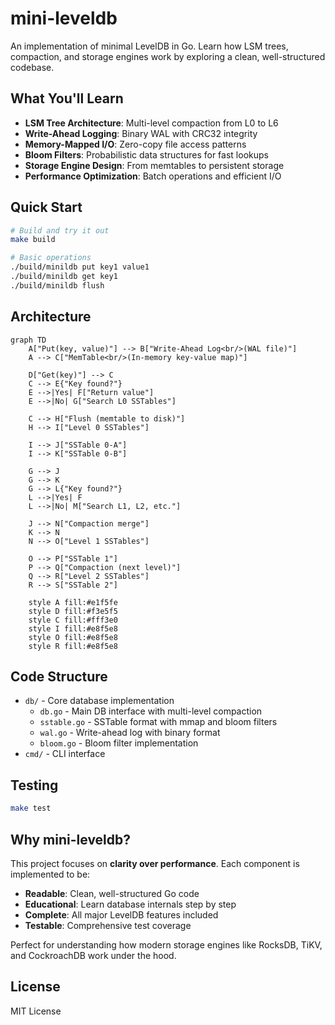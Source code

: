 # mini-leveldb

An implementation of minimal LevelDB in Go. Learn how LSM trees, compaction, and storage engines work by exploring a clean, well-structured codebase.

## What You'll Learn

- **LSM Tree Architecture**: Multi-level compaction from L0 to L6
- **Write-Ahead Logging**: Binary WAL with CRC32 integrity
- **Memory-Mapped I/O**: Zero-copy file access patterns
- **Bloom Filters**: Probabilistic data structures for fast lookups
- **Storage Engine Design**: From memtables to persistent storage
- **Performance Optimization**: Batch operations and efficient I/O

## Quick Start

```bash
# Build and try it out
make build

# Basic operations
./build/minildb put key1 value1
./build/minildb get key1
./build/minildb flush
```

## Architecture

```mermaid
graph TD
    A["Put(key, value)"] --> B["Write-Ahead Log<br/>(WAL file)"]
    A --> C["MemTable<br/>(In-memory key-value map)"]
    
    D["Get(key)"] --> C
    C --> E{"Key found?"}
    E -->|Yes| F["Return value"]
    E -->|No| G["Search L0 SSTables"]
    
    C --> H["Flush (memtable to disk)"]
    H --> I["Level 0 SSTables"]
    
    I --> J["SSTable 0-A"]
    I --> K["SSTable 0-B"]
    
    G --> J
    G --> K
    G --> L{"Key found?"}
    L -->|Yes| F
    L -->|No| M["Search L1, L2, etc."]
    
    J --> N["Compaction merge"]
    K --> N
    N --> O["Level 1 SSTables"]
    
    O --> P["SSTable 1"]
    P --> Q["Compaction (next level)"]
    Q --> R["Level 2 SSTables"]
    R --> S["SSTable 2"]
    
    style A fill:#e1f5fe
    style D fill:#f3e5f5
    style C fill:#fff3e0
    style I fill:#e8f5e8
    style O fill:#e8f5e8
    style R fill:#e8f5e8
```

## Code Structure

- `db/` - Core database implementation
  - `db.go` - Main DB interface with multi-level compaction
  - `sstable.go` - SSTable format with mmap and bloom filters  
  - `wal.go` - Write-ahead log with binary format
  - `bloom.go` - Bloom filter implementation
- `cmd/` - CLI interface

## Testing

```bash
make test
```

## Why mini-leveldb?

This project focuses on **clarity over performance**. Each component is implemented to be:
- **Readable**: Clean, well-structured Go code
- **Educational**: Learn database internals step by step  
- **Complete**: All major LevelDB features included
- **Testable**: Comprehensive test coverage

Perfect for understanding how modern storage engines like RocksDB, TiKV, and CockroachDB work under the hood.

## License

MIT License

